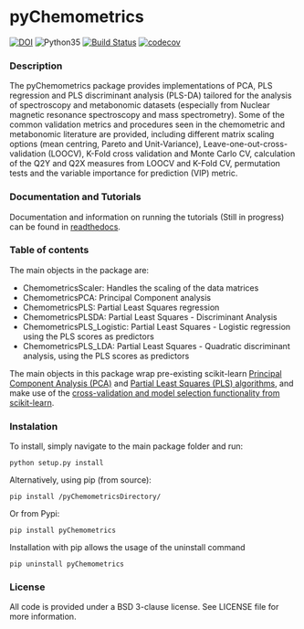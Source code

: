 # pyChemometrics

[![DOI](https://zenodo.org/badge/61749327.svg)](https://zenodo.org/badge/latestdoi/61749327) ![Python35](https://img.shields.io/badge/python-3.5-blue.svg) [![Build Status](https://travis-ci.org/Gscorreia89/pyChemometrics.svg?branch=master)](https://travis-ci.org/Gscorreia89/pyChemometrics) [![codecov](https://codecov.io/gh/gscorreia89/pyChemometrics/branch/master/graph/badge.svg)](https://codecov.io/gh/gscorreia89/pyChemometrics)

### Description
The pyChemometrics package provides implementations of PCA, PLS regression and PLS discriminant 
analysis (PLS-DA) tailored for the analysis of spectroscopy and metabonomic datasets
(especially from Nuclear magnetic resonance spectroscopy and mass spectrometry). 
Some of the common validation metrics and procedures seen in the chemometric and metabonomic literature 
are provided, including different matrix scaling options (mean centring, Pareto and Unit-Variance), 
Leave-one-out-cross-validation (LOOCV), K-Fold cross validation and Monte Carlo CV, calculation of the 
Q2Y and Q2X measures from LOOCV and K-Fold CV, permutation tests and the variable importance for prediction 
(VIP) metric. 

### Documentation and Tutorials
Documentation and information on running the tutorials (Still in progress) can be found in [readthedocs](http://pychemometrics.readthedocs.io/en/stable/).

### Table of contents
The main objects in the package are:

 - ChemometricsScaler: Handles the scaling of the data matrices
 - ChemometricsPCA: Principal Component analysis
 - ChemometricsPLS: Partial Least Squares regression
 - ChemometricsPLSDA: Partial Least Squares - Discriminant Analysis
 - ChemometricsPLS_Logistic: Partial Least Squares - Logistic regression using the PLS scores as predictors
 - ChemometricsPLS_LDA: Partial Least Squares - Quadratic discriminant analysis, using the PLS scores as predictors
 
The main objects in this package wrap pre-existing scikit-learn [Principal Component Analysis 
(PCA)](http://scikit-learn.org/stable/modules/generated/sklearn.decomposition.PCA.html) 
and [Partial Least Squares (PLS) algorithms](http://scikit-learn.org/stable/modules/generated/sklearn.cross_decomposition.PLSRegression.html), 
and make use of the [cross-validation and model selection functionality from scikit-learn](http://scikit-learn.org/stable/modules/cross_validation.html#cross-validation).

### Instalation
To install, simply navigate to the main package folder and run:

    python setup.py install

Alternatively, using pip (from source):

    pip install /pyChemometricsDirectory/

Or from Pypi:

    pip install pyChemometrics


Installation with pip allows the usage of the uninstall command

    pip uninstall pyChemometrics
    
### License
All code is provided under a BSD 3-clause license. See LICENSE file for more information.
